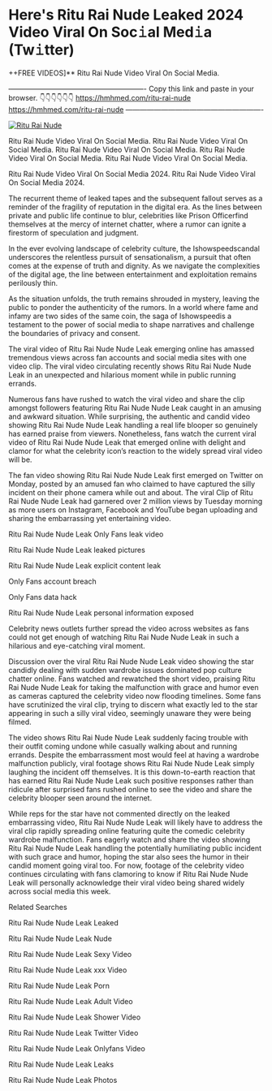 # Here's Ritu Rai Nude Leaked 2024 Video Viral On Soc𝚒al Med𝚒a (Tw𝚒tter)

++FREE VIDEOS]** Ritu Rai Nude Video Viral On Social Media.

———————————————————-
Copy this link and paste in your browser.
👇👇👇👇👇👇
https://hmhmed.com/ritu-rai-nude
https://hmhmed.com/ritu-rai-nude
———————————————————-

[![Ritu Rai Nude](https://i.imgur.com/dJHk4Zq.gif)](https://hmhmed.com/ritu-rai-nude)

Ritu Rai Nude Video Viral On Social Media. Ritu Rai Nude Video Viral On Social Media. Ritu Rai Nude Video Viral On Social Media. Ritu Rai Nude Video Viral On Social Media. Ritu Rai Nude Video Viral On Social Media.

Ritu Rai Nude Video Viral On Social Media 2024. Ritu Rai Nude Video Viral On Social Media 2024.

The recurrent theme of leaked tapes and the subsequent fallout serves as a reminder of the fragility of reputation in the digital era. As the lines between private and public life continue to blur, celebrities like Prison Officerfind themselves at the mercy of internet chatter, where a rumor can ignite a firestorm of speculation and judgment.

In the ever evolving landscape of celebrity culture, the Ishowspeedscandal underscores the relentless pursuit of sensationalism, a pursuit that often comes at the expense of truth and dignity. As we navigate the complexities of the digital age, the line between entertainment and exploitation remains perilously thin.

As the situation unfolds, the truth remains shrouded in mystery, leaving the public to ponder the authenticity of the rumors. In a world where fame and infamy are two sides of the same coin, the saga of Ishowspeedis a testament to the power of social media to shape narratives and challenge the boundaries of privacy and consent.

The viral video of Ritu Rai Nude Nude Leak emerging online has amassed tremendous views across fan accounts and social media sites with one video clip. The viral video circulating recently shows Ritu Rai Nude Nude Leak in an unexpected and hilarious moment while in public running errands.

Numerous fans have rushed to watch the viral video and share the clip amongst followers featuring Ritu Rai Nude Nude Leak caught in an amusing and awkward situation. While surprising, the authentic and candid video showing Ritu Rai Nude Nude Leak handling a real life blooper so genuinely has earned praise from viewers. Nonetheless, fans watch the current viral video of Ritu Rai Nude Nude Leak that emerged online with delight and clamor for what the celebrity icon’s reaction to the widely spread viral video will be.

The fan video showing Ritu Rai Nude Nude Leak first emerged on Twitter on Monday, posted by an amused fan who claimed to have captured the silly incident on their phone camera while out and about. The viral Clip of Ritu Rai Nude Nude Leak had garnered over 2 million views by Tuesday morning as more users on Instagram, Facebook and YouTube began uploading and sharing the embarrassing yet entertaining video.

Ritu Rai Nude Nude Leak Only Fans leak video

Ritu Rai Nude Nude Leak leaked pictures

Ritu Rai Nude Nude Leak explicit content leak

Only Fans account breach

Only Fans data hack

Ritu Rai Nude Nude Leak personal information exposed

Celebrity news outlets further spread the video across websites as fans could not get enough of watching Ritu Rai Nude Nude Leak in such a hilarious and eye-catching viral moment.

Discussion over the viral Ritu Rai Nude Nude Leak video showing the star candidly dealing with sudden wardrobe issues dominated pop culture chatter online. Fans watched and rewatched the short video, praising Ritu Rai Nude Nude Leak for taking the malfunction with grace and humor even as cameras captured the celebrity video now flooding timelines. Some fans have scrutinized the viral clip, trying to discern what exactly led to the star appearing in such a silly viral video, seemingly unaware they were being filmed.

The video shows Ritu Rai Nude Nude Leak suddenly facing trouble with their outfit coming undone while casually walking about and running errands. Despite the embarrassment most would feel at having a wardrobe malfunction publicly, viral footage shows Ritu Rai Nude Nude Leak simply laughing the incident off themselves. It is this down-to-earth reaction that has earned Ritu Rai Nude Nude Leak such positive responses rather than ridicule after surprised fans rushed online to see the video and share the celebrity blooper seen around the internet.

While reps for the star have not commented directly on the leaked embarrassing video, Ritu Rai Nude Nude Leak will likely have to address the viral clip rapidly spreading online featuring quite the comedic celebrity wardrobe malfunction. Fans eagerly watch and share the video showing Ritu Rai Nude Nude Leak handling the potentially humiliating public incident with such grace and humor, hoping the star also sees the humor in their candid moment going viral too. For now, footage of the celebrity video continues circulating with fans clamoring to know if Ritu Rai Nude Nude Leak will personally acknowledge their viral video being shared widely across social media this week.

Related Searches

Ritu Rai Nude Nude Leak Leaked

Ritu Rai Nude Nude Leak Nude

Ritu Rai Nude Nude Leak Sexy Video

Ritu Rai Nude Nude Leak xxx Video

Ritu Rai Nude Nude Leak Porn

Ritu Rai Nude Nude Leak Adult Video

Ritu Rai Nude Nude Leak Shower Video

Ritu Rai Nude Nude Leak Twitter Video

Ritu Rai Nude Nude Leak Onlyfans Video

Ritu Rai Nude Nude Leak Leaks

Ritu Rai Nude Nude Leak Photos